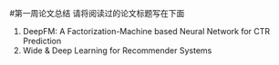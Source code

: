 #第一周论文总结
请将阅读过的论文标题写在下面
1. DeepFM: A Factorization-Machine based Neural Network for CTR Prediction
2. Wide & Deep Learning for Recommender Systems
